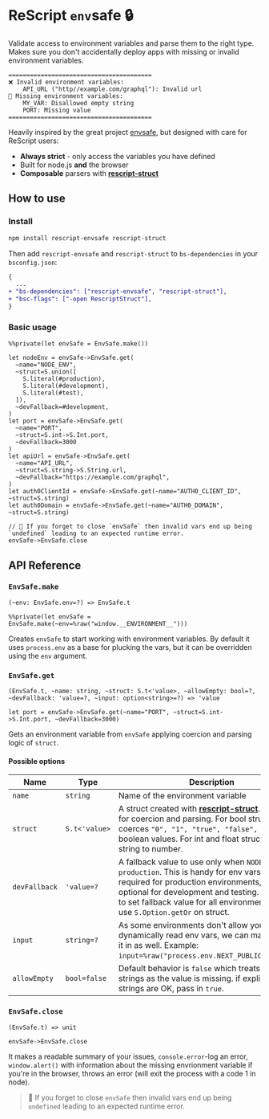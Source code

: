 # ReScript `env`safe 🔒

Validate access to environment variables and parse them to the right type. Makes sure you don't accidentally deploy apps with missing or invalid environment variables.

```
========================================
❌ Invalid environment variables:
    API_URL ("http//example.com/graphql"): Invalid url
💨 Missing environment variables:
    MY_VAR: Disallowed empty string
    PORT: Missing value
========================================
```

Heavily inspired by the great project [envsafe](https://github.com/KATT/envsafe), but designed with care for ReScript users:

- **Always strict** - only access the variables you have defined
- Built for node.js **and** the browser
- **Composable** parsers with **[rescript-struct](https://github.com/DZakh/rescript-struct)**

## How to use

### Install

```sh
npm install rescript-envsafe rescript-struct
```

Then add `rescript-envsafe` and `rescript-struct` to `bs-dependencies` in your `bsconfig.json`:

```diff
{
  ...
+ "bs-dependencies": ["rescript-envsafe", "rescript-struct"],
+ "bsc-flags": ["-open RescriptStruct"],
}
```

### Basic usage

```rescript
%%private(let envSafe = EnvSafe.make())

let nodeEnv = envSafe->EnvSafe.get(
  ~name="NODE_ENV",
  ~struct=S.union([
    S.literal(#production),
    S.literal(#development),
    S.literal(#test),
  ]),
  ~devFallback=#development,
)
let port = envSafe->EnvSafe.get(
  ~name="PORT",
  ~struct=S.int->S.Int.port,
  ~devFallback=3000
)
let apiUrl = envSafe->EnvSafe.get(
  ~name="API_URL",
  ~struct=S.string->S.String.url,
  ~devFallback="https://example.com/graphql",
)
let auth0ClientId = envSafe->EnvSafe.get(~name="AUTH0_CLIENT_ID", ~struct=S.string)
let auth0Domain = envSafe->EnvSafe.get(~name="AUTH0_DOMAIN", ~struct=S.string)

// 🧠 If you forget to close `envSafe` then invalid vars end up being `undefined` leading to an expected runtime error.
envSafe->EnvSafe.close
```

## API Reference

### **`EnvSafe.make`**

`(~env: EnvSafe.env=?) => EnvSafe.t`

```rescript
%%private(let envSafe = EnvSafe.make(~env=%raw("window.__ENVIRONMENT__")))
```

Creates `envSafe` to start working with environment variables. By default it uses `process.env` as a base for plucking the vars, but it can be overridden using the `env` argument.

### **`EnvSafe.get`**

`(EnvSafe.t, ~name: string, ~struct: S.t<'value>, ~allowEmpty: bool=?, ~devFallback: 'value=?, ~input: option<string>=?) => 'value`

```rescript
let port = envSafe->EnvSafe.get(~name="PORT", ~struct=S.int->S.Int.port, ~devFallback=3000)
```

Gets an environment variable from `envSafe` applying coercion and parsing logic of `struct`.

#### Possible options

| Name          | Type          | Description                                                                                                                                                                                                                                                                           |
| ------------- | ------------- | ------------------------------------------------------------------------------------------------------------------------------------------------------------------------------------------------------------------------------------------------------------------------------------- |
| `name`        | `string`      | Name of the environment variable                                                                                                                                                                                                                                                      |
| `struct`      | `S.t<'value>` | A struct created with **[rescript-struct](https://github.com/DZakh/rescript-struct)**. It's used for coercion and parsing. For bool structs coerces `"0", "1", "true", "false", "t", "f"` to boolean values. For int and float structs coerces string to number.                      |
| `devFallback` | `'value=?`    | A fallback value to use only when `NODE_ENV` is not `production`. This is handy for env vars that are required for production environments, but optional for development and testing. If you need to set fallback value for all environments, you can use `S.Option.getOr` on struct. |
| `input`       | `string=?`    | As some environments don't allow you to dynamically read env vars, we can manually put it in as well. Example: `input=%raw("process.env.NEXT_PUBLIC_API_URL")`.                                                                                                                       |
| `allowEmpty`  | `bool=false`  | Default behavior is `false` which treats empty strings as the value is missing. if explicit empty strings are OK, pass in `true`.                                                                                                                                                     |

### **`EnvSafe.close`**

`(EnvSafe.t) => unit`

```rescript
envSafe->EnvSafe.close
```

It makes a readable summary of your issues, `console.error`-log an error, `window.alert()` with information about the missing envrionment variable if you're in the browser, throws an error (will exit the process with a code 1 in node).

> 🧠 If you forget to close `envSafe` then invalid vars end up being `undefined` leading to an expected runtime error.
